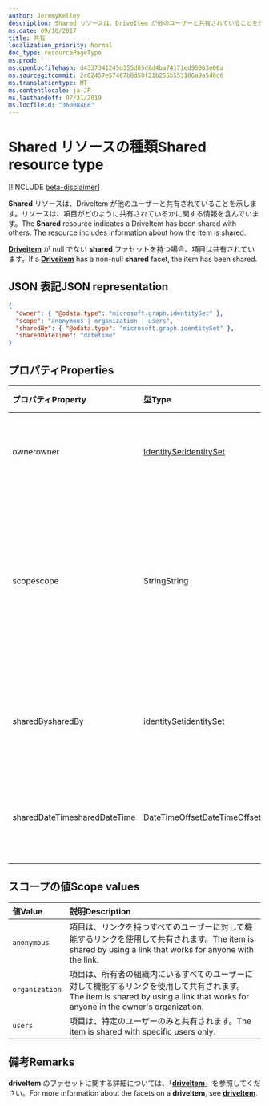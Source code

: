 ```yaml
---
author: JeremyKelley
description: Shared リソースは、DriveItem が他のユーザーと共有されていることを示します。
ms.date: 09/10/2017
title: 共有
localization_priority: Normal
doc_type: resourcePageType
ms.prod: ''
ms.openlocfilehash: d4337341245d355d85d8d4ba74171ed95863e06a
ms.sourcegitcommit: 2c62457e57467b8d50f21b255b553106a9a5d8d6
ms.translationtype: MT
ms.contentlocale: ja-JP
ms.lasthandoff: 07/31/2019
ms.locfileid: "36008468"
---
```

# <a name="shared-resource-type"></a><span data-ttu-id="e7774-103">Shared リソースの種類</span><span class="sxs-lookup"><span data-stu-id="e7774-103">Shared resource type</span></span>

[!INCLUDE [beta-disclaimer](../../includes/beta-disclaimer.md)]

<span data-ttu-id="e7774-p101">**Shared** リソースは、DriveItem が他のユーザーと共有されていることを示します。リソースは、項目がどのように共有されているかに関する情報を含んでいます。</span><span class="sxs-lookup"><span data-stu-id="e7774-p101">The **Shared** resource indicates a DriveItem has been shared with others. The resource includes information about how the item is shared.</span></span>

<span data-ttu-id="e7774-106">[**Driveitem**](driveitem.md) が null でない **shared** ファセットを持つ場合、項目は共有されています。</span><span class="sxs-lookup"><span data-stu-id="e7774-106">If a [**Driveitem**](driveitem.md) has a non-null **shared** facet, the item has been shared.</span></span>

## <a name="json-representation"></a><span data-ttu-id="e7774-107">JSON 表記</span><span class="sxs-lookup"><span data-stu-id="e7774-107">JSON representation</span></span>

<!-- {
  "blockType": "resource",
  "@odata.type": "microsoft.graph.shared",
  "optionalProperties": [ "sharedBy", "sharedDateTime" ]
}-->

```json
{
  "owner": { "@odata.type": "microsoft.graph.identitySet" },
  "scope": "anonymous | organization | users",
  "sharedBy": { "@odata.type": "microsoft.graph.identitySet" },
  "sharedDateTime": "datetime"
}
```

## <a name="properties"></a><span data-ttu-id="e7774-108">プロパティ</span><span class="sxs-lookup"><span data-stu-id="e7774-108">Properties</span></span>

| <span data-ttu-id="e7774-109">プロパティ</span><span class="sxs-lookup"><span data-stu-id="e7774-109">Property</span></span>       | <span data-ttu-id="e7774-110">型</span><span class="sxs-lookup"><span data-stu-id="e7774-110">Type</span></span>                          | <span data-ttu-id="e7774-111">説明</span><span class="sxs-lookup"><span data-stu-id="e7774-111">Description</span></span>
| :------------- |:------------------------------|:----------------------------
| <span data-ttu-id="e7774-112">owner</span><span class="sxs-lookup"><span data-stu-id="e7774-112">owner</span></span>          | [<span data-ttu-id="e7774-113">IdentitySet</span><span class="sxs-lookup"><span data-stu-id="e7774-113">IdentitySet</span></span>](identityset.md) | <span data-ttu-id="e7774-p102">共有項目の所有者の ID。読み取り専用。</span><span class="sxs-lookup"><span data-stu-id="e7774-p102">The identity of the owner of the shared item. Read-only.</span></span>
| <span data-ttu-id="e7774-116">scope</span><span class="sxs-lookup"><span data-stu-id="e7774-116">scope</span></span>          | <span data-ttu-id="e7774-117">String</span><span class="sxs-lookup"><span data-stu-id="e7774-117">String</span></span>                        | <span data-ttu-id="e7774-p103">`anonymous`、`organization`、や `users` など、項目がどのように共有されているかのスコープを示します。 読み取り専用。</span><span class="sxs-lookup"><span data-stu-id="e7774-p103">Indicates the scope of how the item is shared: `anonymous`, `organization`, or `users`. Read-only.</span></span>
| <span data-ttu-id="e7774-120">sharedBy</span><span class="sxs-lookup"><span data-stu-id="e7774-120">sharedBy</span></span>       | [<span data-ttu-id="e7774-121">identitySet</span><span class="sxs-lookup"><span data-stu-id="e7774-121">identitySet</span></span>](identityset.md) | <span data-ttu-id="e7774-p104">項目を共有するユーザーの ID。読み取り専用です。</span><span class="sxs-lookup"><span data-stu-id="e7774-p104">The identity of the user who shared the item. Read-only.</span></span>
| <span data-ttu-id="e7774-124">sharedDateTime</span><span class="sxs-lookup"><span data-stu-id="e7774-124">sharedDateTime</span></span> | <span data-ttu-id="e7774-125">DateTimeOffset</span><span class="sxs-lookup"><span data-stu-id="e7774-125">DateTimeOffset</span></span>                | <span data-ttu-id="e7774-p105">項目が共有された UTC 日時。読み取り専用です。</span><span class="sxs-lookup"><span data-stu-id="e7774-p105">The UTC date and time when the item was shared. Read-only.</span></span>

## <a name="scope-values"></a><span data-ttu-id="e7774-128">スコープの値</span><span class="sxs-lookup"><span data-stu-id="e7774-128">Scope values</span></span>

| <span data-ttu-id="e7774-129">値</span><span class="sxs-lookup"><span data-stu-id="e7774-129">Value</span></span>          | <span data-ttu-id="e7774-130">説明</span><span class="sxs-lookup"><span data-stu-id="e7774-130">Description</span></span>                                                                           |
|:---------------|:--------------------------------------------------------------------------------------|
| `anonymous`    | <span data-ttu-id="e7774-131">項目は、リンクを持つすべてのユーザーに対して機能するリンクを使用して共有されます。</span><span class="sxs-lookup"><span data-stu-id="e7774-131">The item is shared by using a link that works for anyone with the link.</span></span>               |
| `organization` | <span data-ttu-id="e7774-132">項目は、所有者の組織内にいるすべてのユーザーに対して機能するリンクを使用して共有されます。</span><span class="sxs-lookup"><span data-stu-id="e7774-132">The item is shared by using a link that works for anyone in the owner's organization.</span></span> |
| `users`        | <span data-ttu-id="e7774-133">項目は、特定のユーザーのみと共有されます。</span><span class="sxs-lookup"><span data-stu-id="e7774-133">The item is shared with specific users only.</span></span>                                          |

## <a name="remarks"></a><span data-ttu-id="e7774-134">備考</span><span class="sxs-lookup"><span data-stu-id="e7774-134">Remarks</span></span>

<span data-ttu-id="e7774-135">**driveItem** のファセットに関する詳細については、「[**driveItem**](driveitem.md)」を参照してください。</span><span class="sxs-lookup"><span data-stu-id="e7774-135">For more information about the facets on a **driveItem**, see [**driveItem**](driveitem.md).</span></span>

<!--
{
  "type": "#page.annotation",
  "description": "The shared facet provides info about shared items.",
  "keywords": "shared,share,item,facet,onedrive",
  "section": "documentation",
  "tocPath": "Facets/Shared",
  "suppressions": []
}
-->
